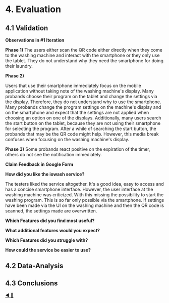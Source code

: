 # 4. Evaluation
## 4.1 Validation
**Observations in #1 Iteration**

**Phase 1)**
The users either scan the QR code either directly when they come to the washing machine and interact with the smartphone 
or they only use the tablet. They do not understand why they need the smartphone for doing their laundry. 

**Phase 2)**

Users that use their smartphone immediately focus on the mobile application without taking note of the washing machine's display. 
Many probands choose their program on the tablet and change the settings via the display. Therefore, they do not understand why to use the smartphone. 
Many probands change the program settings on the machine's display and on the smartphone and expect that the settings are not applied when choosing an option on one of the displays. 
Additionally, many users search the start button on the tablet, because they are not using their smartphone for selecting the program. After a while of searching the start button, the probands that may be the QR code might help. However, this media break confuses when focusing on the washing machine's display.

**Phase 3)**
Some probands react positive on the expiration of the timer, others do not see the notification immediately.


**Claim Feedback in Google Form**

**How did you like the iowash service?**

The testers liked the service altogether. It's a good idea, easy to access and has a concise smartphone interface. However, the user interface at the washing machine was criticized. With this missing the possibility to start the washing program. This is so far only possible via the smartphone. If settings have been made via the UI on the washing machine and then the QR code is scanned, the settings made are overwritten.

**Which Features did you find most useful?**


**What additional features would you expect?**


**Which Features did you struggle with?**


**How could the service be easier to use?**



## 4.2 Data-Analysis

## 4.3 Conclusions

[:arrow_backward: ](../03_Experimentation/3_Experimentation.md)[:arrow_up_small: ](../README.md)

